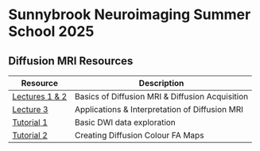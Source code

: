 # Sunnybrook Neuroimaging Summer School 2025

## Diffusion MRI Resources


|Resource | Description|
|--------------------|----------------------|
|[Lectures 1 & 2](lectures_1and2) | Basics of Diffusion MRI & Diffusion Acquisition |
|[Lecture 3](lecture_3) | Applications & Interpretation of Diffusion MRI |
|[Tutorial 1](tutorial_1) | Basic DWI data exploration|
|[Tutorial 2](tutorial_2) | Creating Diffusion Colour FA Maps|
